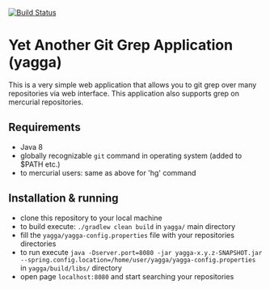 [![Build Status](https://travis-ci.org/yu55/yagga.svg?branch=master)](https://travis-ci.org/yu55/yagga)

# Yet Another Git Grep Application (yagga)

This is a very simple web application that allows you to git grep over many repositories via web interface. This application also supports grep on mercurial repositories.

## Requirements
* Java 8
* globally recognizable `git` command in operating system (added to $PATH etc.)
* to mercurial users: same as above for 'hg' command

## Installation & running
* clone this repository to your local machine
* to build execute: `./gradlew clean build` in `yagga/` main directory
* fill the `yagga/yagga-config.properties` file with your repositories directories
* to run execute `java -Dserver.port=8080 -jar yagga-x.y.z-SNAPSHOT.jar --spring.config.location=/home/user/yagga/yagga-config.properties` in `yagga/build/libs/` directory
* open page `localhost:8080` and start searching your repositories

